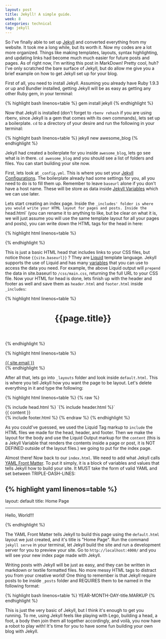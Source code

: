 ```yaml
---
layout: post
title: Jekyll! A simple guide.
week: 8
categories: technical
tag: jekyll
---
```

So I've finally able to set up [Jekyll](http://jekyllrb.com/) and converted everything from my website. It took me a long while, but its worth it. Now my codes are a lot more organized. Things like making templates, layouts, syntax highlighting, and updating links had become much much easier for future posts and pages. As of right now, I'm writing this post in MarkDown! Pretty cool, huh? I've only scratched the bare surface of Jekyll, but do allow me give you a brief example on how to get Jekyll set up for your blog.

First of all, you need to install Jekyll. Assuming you already have Ruby 1.9.3 or up and Bundler installed, getting Jekyll will be as easy as getting any other Ruby gem, in your terminal:

{% highlight bash linenos=table %}
gem install jekyll
{% endhighlight %}

Now that Jekyll is installed (don't forget to `rbenv rehash` if you are using rbenv, since Jekyll is a gem that comes with its own commands), lets set up a boilerplate. `cd` to a directory of your desire and run the following in your terminal:

{% highlight bash linenos=table %}
jekyll new awesome_blog
{% endhighlight %}

Jekyll had created a boilerplate for you inside `awesome_blog`, lets go see what is in there. `cd awesome_blog` and you should see a list of folders and files. You can start building your site now.

First, lets look at `_config.yml`. This is where you set your [Jekyll Configurations](http://jekyllrb.com/docs/configuration/). The boilerplate already had some settings for you, all you need to do is to fill them up. Remember to leave `baseurl` alone if you don't have a host name. These will be store as data inside [Jekyll Variables](http://jekyllrb.com/docs/variables/) which we can use later.

Lets start creating an index page. Inside the `_includes' folder is where you would write your HTML layout for pages and posts. Inside the `head.html` (you can rename it to anything to like, but be clear on what it is, we will just assume you will use the same template layout for all your pages and posts), you can write down the HTML tags for the head in here:

{% highlight html linenos=table %}
<head>
  <meta charset="UTF-8">
  <title>Awesome Site Title</title>
  <link rel="stylesheet" href="{{ "/css/main.css" | prepend: site.baseurl }}">
</head>
{% endhighlight %}

This is just a basic HTML head that includes links to your CSS files, but notice those `{{site.baseurl}}` ? They are [Liquid](http://liquidmarkup.org/) template language. Jekyll supports the use of Liquid and has many [variables](http://jekyllrb.com/docs/variables/) that you can use to access the data you need. For example, the above Liquid output will `prepend` the data in site.baseurl to `/css/main.css`, returning the full URL to your CSS file. Now your HTML for head is done, lets finish up with the header and footer as well and save them as `header.html` and `footer.html` inside `_includes`:

{% highlight html linenos=table %}
<header>
    <h1>{{page.title}}</h1>
</header>
{% endhighlight %}

{% highlight html linenos=table %}
<footer>
  <a href="mailto:{{ site.email }}">{{ site.email }}</a>
</footer>
{% endhighlight %}

After all that, lets go into `_layouts` folder and look inside `default.html`. This is where you tell Jekyll how you want the page to be layout. Let's delete everything in it and type the following:

{% highlight html linenos=table %}
{% raw %}
<!DOCTYPE html>
<html>
  {% include head.html %}
  <body>
    `{% include header.html %}`
    <div class="page-content">
      <div class="wrapper">
        {{ content }}
      </div>
    </div>
    {% include footer.html %}
  </body>
</html>
{% endraw %}
{% endhighlight %}

As you could've guessed, we used the Liquid Tag markup to `include` the HTML files we made for the head, header, and footer. Then we make the layout for the body and use the Liquid Output markup for the `content` (this is a Jekyll Variable that renders the contents inside a page or post, it is NOT DEFINED outside of the layout files.) we going to put for the index page.

Almost there! Now back to our `index.html`. We need to add what Jekyll calls [YAML Front Matter](http://jekyllrb.com/docs/frontmatter/). To put it simply, it is a block of variables and values that tells Jekyll how to build your site. It MUST take the form of valid YAML and set between TRIPLE-DASH-LINES:

{% highlight yaml linenos=table %}
---
layout: default
title: Home Page
___
<p>Hello, World!!!</p>
{% endhighlight %}

The YAML Front Matter tells Jekyll to build this page using the `default.html` layout we just created, and it's title is "Home Page". Run the command `jekyll serve` in your terminal, let Jekyll build the site and run a development server for you to preview your site. Go to `http://localhost:4000/` and you will see your new index page made with Jekyll.

Writing posts with Jekyll will be just as easy, and they can be written in markdown or textile formatted files. No more messy HTML tags to distract you from your creative world! One thing to remember is that Jekyll require posts to be inside `_posts` folder and REQUIRES them to be named in the following format:

{% highlight bash linenos=table %}
YEAR-MONTH-DAY-title.MARKUP
{% endhighlight %}

This is just the very basic of Jekyll, but I think it's enough to get you running. To me, using Jekyll feels like playing with Lego, building a head, a foot, a body then join them all together accordingly, and voilà, you now have a robot to play with! It's time for you to have some fun building your own blog with Jekyll.